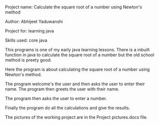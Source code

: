 Project name: Calculate the square root of a number using Newton's method

Author: Abhijeet Yaduwanshi

Project for: learning java

Skills used: core java


This programs is one of my early java learning lessons.
There is a inbuilt function in java to calculate the square root of a number but the old school method is preety good.

Here the program is about calculating the square root of a number using Newton's method.

The program welcome's the user and then asks the user to enter their name.
The program then greets the user with their name.

The program then asks the user to enter a number.

Finally the program do all the calculations and give the results.

The pictures of the working project are in the Project pictures.docs file.
